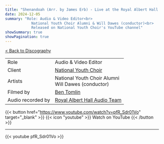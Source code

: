 ```yaml
---
title: "Shenandoah (Arr. by James Erb) - Live at the Royal Albert Hall (Video)"
date: 2024-12-05
summary: "Role: Audio & Video Editor<br>
            National Youth Choir Alumni & Will Dawes (conductor)<br>
            Released on National Youth Choir's YouTube channel"
showSummary: true
showPagination: true
---
```

[< Back to Discography](/discography)

| | |
|-|-|
|Role|Audio & Video Editor|
|Client|[National Youth Choir](https://www.nationalyouthchoir.org.uk)|
|Artists|National Youth Choir Alumni<br>Will Dawes (conductor)|
|Filmed by|[Ben Tomlin](https://www.bentomlin.productions/)|
|Audio recorded by|[Royal Albert Hall Audio Team](https://royalalberthall.com)|

{{< button href="https://www.youtube.com/watch?v=pfR_Sdr01Vo" target="_blank" >}}
{{< icon "youtube" >}} Watch on YouTube
{{< /button >}}

---

{{< youtube pfR_Sdr01Vo >}}
